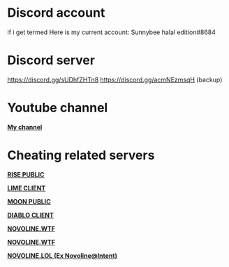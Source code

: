 # Discord account
if i get termed
Here is my current account:  Sunnybee halal edition#8684
# Discord server
https://discord.gg/sUDhfZHTn8
https://discord.gg/acmNEzmsqH (backup)
# Youtube channel
[**My channel**](https://www.youtube.com/channel/UCu1ujO5aLooGCK47E05n4XA)
# Cheating related servers

[**RISE PUBLIC**](https://discord.gg/zNFVd4caQr)

[**LIME CLIENT**](https://discord.gg/kypWc9qzV2)

[**MOON PUBLIC**](https://discord.gg/peQ2wEAhzR)

[**DIABLO CLIENT**](https://discord.gg/qhKHyAFeYX)	

[**NOVOLINE.WTF**](https://discord.gg/QKAJ2DA7AC)

[**NOVOLINE.WTF**](https://discord.gg/QKAJ2DA7AC)

[**NOVOLINE.LOL (Ex Novoline@Intent)**](https://discord.gg/e8QhzAKT6h)
